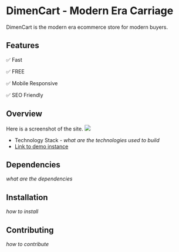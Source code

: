 # DimenCart - Modern Era Carriage

DimenCart is the modern era ecommerce store for modern buyers. 

## Features 
✅ Fast

✅ FREE

✅ Mobile Responsive

✅ SEO Friendly

## Overview

Here is a screenshot of the site.
![](./extra/screenshots/DimenCart%20-%20modern%20era%20carriage.png)

- Technology Stack - *what are the technologies used to build*
- [Link to demo instance](https://dimencart.surge.sh/)

## Dependencies
*what are the dependencies*

## Installation
*how to install*

## Contributing
*how to contribute*